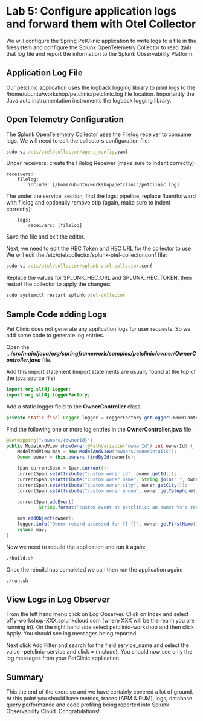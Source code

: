 # Lab 5: Configure application logs and forward them with Otel Collector

We will configure the Spring PetClinic application to write logs to a file in the filesystem and configure the Splunk OpenTelemetry Collector to read (tail) that log file and report the information to the Splunk Observability Platform.

## Application Log File
Our petclinic application uses the logback logging library to print logs to the /home/ubuntu/workshop/petclinic/petclinic.log file location.
Importantly the Java auto instrumentation instruments the logback logging library.

## Open Telemetry Configuration

The Splunk OpenTelemetry Collector uses the Filelog receiver to consume logs. We will need to edit the collectors configuration file:

```cmd
sudo vi /etc/otel/collector/agent_config.yaml
```

Under receivers: create the Filelog Receiver (make sure to indent correctly):

```
receivers:
    filelog:
        include: [/home/ubuntu/workshop/petclinic/petclinic.log]
```

The under the service: section, find the logs: pipeline, replace fluentforward with filelog and optionally remove otlp (again, make sure to indent correctly):

```
    logs:
        receivers: [filelog]
```

Save the file and exit the editor. 

Next, we need to edit the HEC Token and HEC URL for the collector to use. We will edit the /etc/otel/collector/splunk-otel-collector.conf file:

```cmd
sudo vi /etc/otel/collector/splunk-otel-collector.conf
```

Replace the values for SPLUNK_HEC_URL and SPLUNK_HEC_TOKEN, then restart the collector to apply the changes:


```cmd
sudo systemctl restart splunk-otel-collector
```

## Sample Code adding Logs 

Pet Clinic does not generate any application logs for user requests. So we add some code to generate log entries.

Open the .../***src/main/java/org/springframework/samples/petclinic/owner/OwnerController.java*** file.

Add this import statement (import statements are usually found at the top of the java source file)
```java
import org.slf4j.Logger;
import org.slf4j.LoggerFactory;
```

Add a static logger field to the **OwnerController** class
```java
private static final Logger logger = LoggerFactory.getLogger(OwnerController.class);
```

Find the following one or more log entries in the **OwnerController.java** file.
```java
@GetMapping("/owners/{ownerId}")
public ModelAndView showOwner(@PathVariable("ownerId") int ownerId) {
    ModelAndView mav = new ModelAndView("owners/ownerDetails");
    Owner owner = this.owners.findById(ownerId);

    Span currentSpan = Span.current();
    currentSpan.setAttribute("custom.owner.id", owner.getId());
    currentSpan.setAttribute("custom.owner.name", String.join(" ", owner.getFirstName(), owner.getLastName()));
    currentSpan.setAttribute("custom.owner.city", owner.getCity());
    currentSpan.setAttribute("custom.owner.phone", owner.getTelephone());

    currentSpan.addEvent(
            String.format("custom event at petclinic: an owner %s's record was viewed", owner.getFirstName()));

    mav.addObject(owner);
    logger.info("Owner record accessed for {} {}", owner.getFirstName(), owner.getLastName());
    return mav;
}
```

Now we need to rebuild the application and run it again:

```cmd
./build.sh
```

Once the rebuild has completed we can then run the application again:

```cmd
./run.sh
```


## View Logs in Log Observer

From the left hand menu click on Log Observer. Click on Index and select o11y-workshop-XXX.splunkcloud.com (where XXX will be the realm you are running in). On the right hand side select petclinic-workshop and then click Apply. You should see log messages being reported.

Next click Add Filter and search for the field service_name and select the value <your host name>-petclinic-service and click = (include). You should now see only the log messages from your PetClinic application.


## Summary

This the end of the exercise and we have certainly covered a lot of ground. At this point you should have metrics, traces (APM & RUM), logs, database query performance and code profiling being reported into Splunk Observability Cloud. Congratulations!